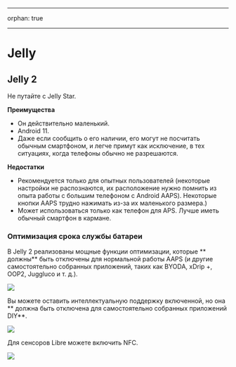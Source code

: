 * * *

orphan: true

* * *

# Jelly

## Jelly 2

Не путайте с Jelly Star.

**Преимущества**

* Он действительно маленький.
* Android 11.
* Даже если сообщить о его наличии, его могут не посчитать обычным смартфоном, и легче примут как исключение, в тех ситуациях, когда телефоны обычно не разрешаются.

**Недостатки**

* Рекомендуется только для опытных пользователей (некоторые настройки не распознаются, их расположение нужно помнить из опыта работы с большим телефоном с Android AAPS). Некоторые кнопки AAPS трудно нажимать из-за их маленького размера.)
* Может использоваться только как телефон для APS. Лучше иметь обычный смартфон в кармане. 

### Оптимизация срока службы батареи

В Jelly 2 реализованы мощные функции оптимизации, которые ** должны** быть отключены для нормальной работы AAPS (и другие самостоятельно собранных приложений, таких как BYODA, xDrip +, OOP2, Juggluco и т. д.).

![](../images/Jelly_Settings1.png)

Вы можете оставить интеллектуальную поддержку включенной, но она ** должна быть отключена для самостоятельно собранных приложений DIY**.

![](../images/Jelly_Settings2.png)

Для сенсоров Libre можете включить NFC.

![](../images/Jelly_Settings3.png)